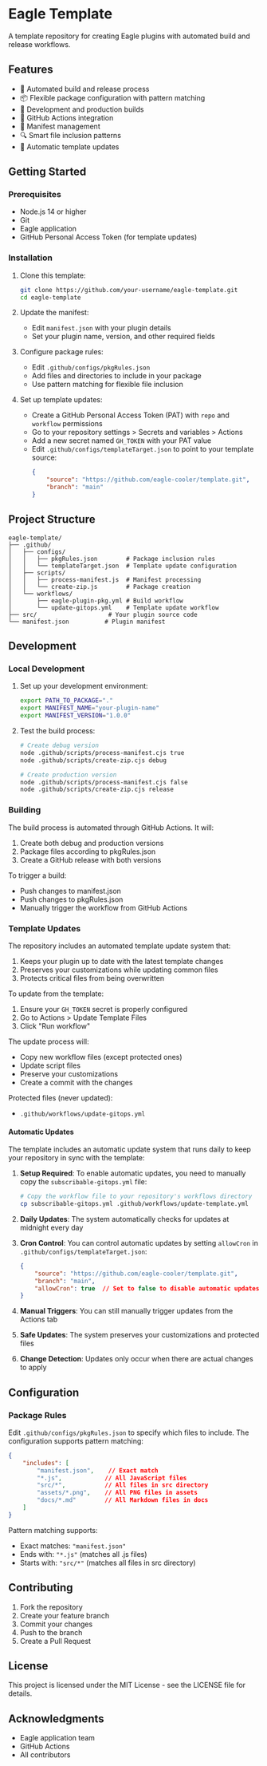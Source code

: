 # Eagle Template

A template repository for creating Eagle plugins with automated build and release workflows.

## Features

- 🚀 Automated build and release process
- 📦 Flexible package configuration with pattern matching
- 🔧 Development and production builds
- 🎯 GitHub Actions integration
- 📝 Manifest management
- 🔍 Smart file inclusion patterns
- 🔄 Automatic template updates

## Getting Started

### Prerequisites

- Node.js 14 or higher
- Git
- Eagle application
- GitHub Personal Access Token (for template updates)

### Installation

1. Clone this template:
   ```bash
   git clone https://github.com/your-username/eagle-template.git
   cd eagle-template
   ```

2. Update the manifest:
   - Edit `manifest.json` with your plugin details
   - Set your plugin name, version, and other required fields

3. Configure package rules:
   - Edit `.github/configs/pkgRules.json`
   - Add files and directories to include in your package
   - Use pattern matching for flexible file inclusion

4. Set up template updates:
   - Create a GitHub Personal Access Token (PAT) with `repo` and `workflow` permissions
   - Go to your repository settings > Secrets and variables > Actions
   - Add a new secret named `GH_TOKEN` with your PAT value
   - Edit `.github/configs/templateTarget.json` to point to your template source:
     ```json
     {
         "source": "https://github.com/eagle-cooler/template.git",
         "branch": "main"
     }
     ```

## Project Structure

```
eagle-template/
├── .github/
│   ├── configs/
│   │   ├── pkgRules.json        # Package inclusion rules
│   │   └── templateTarget.json  # Template update configuration
│   ├── scripts/
│   │   ├── process-manifest.js  # Manifest processing
│   │   └── create-zip.js        # Package creation
│   └── workflows/
│       ├── eagle-plugin-pkg.yml # Build workflow
│       └── update-gitops.yml    # Template update workflow
├── src/                    # Your plugin source code
└── manifest.json          # Plugin manifest
```

## Development

### Local Development

1. Set up your development environment:
   ```bash
   export PATH_TO_PACKAGE="."
   export MANIFEST_NAME="your-plugin-name"
   export MANIFEST_VERSION="1.0.0"
   ```

2. Test the build process:
   ```bash
   # Create debug version
   node .github/scripts/process-manifest.cjs true
   node .github/scripts/create-zip.cjs debug

   # Create production version
   node .github/scripts/process-manifest.cjs false
   node .github/scripts/create-zip.cjs release
   ```

### Building

The build process is automated through GitHub Actions. It will:
1. Create both debug and production versions
2. Package files according to pkgRules.json
3. Create a GitHub release with both versions

To trigger a build:
- Push changes to manifest.json
- Push changes to pkgRules.json
- Manually trigger the workflow from GitHub Actions

### Template Updates

The repository includes an automated template update system that:
1. Keeps your plugin up to date with the latest template changes
2. Preserves your customizations while updating common files
3. Protects critical files from being overwritten

To update from the template:
1. Ensure your `GH_TOKEN` secret is properly configured
2. Go to Actions > Update Template Files
3. Click "Run workflow"

The update process will:
- Copy new workflow files (except protected ones)
- Update script files
- Preserve your customizations
- Create a commit with the changes

Protected files (never updated):
- `.github/workflows/update-gitops.yml`

#### Automatic Updates

The template includes an automatic update system that runs daily to keep your repository in sync with the template:

1. **Setup Required**: To enable automatic updates, you need to manually copy the `subscribable-gitops.yml` file:
   ```bash
   # Copy the workflow file to your repository's workflows directory
   cp subscribable-gitops.yml .github/workflows/update-template.yml
   ```

2. **Daily Updates**: The system automatically checks for updates at midnight every day
3. **Cron Control**: You can control automatic updates by setting `allowCron` in `.github/configs/templateTarget.json`:
   ```json
   {
       "source": "https://github.com/eagle-cooler/template.git",
       "branch": "main",
       "allowCron": true  // Set to false to disable automatic updates
   }
   ```
4. **Manual Triggers**: You can still manually trigger updates from the Actions tab
5. **Safe Updates**: The system preserves your customizations and protected files
6. **Change Detection**: Updates only occur when there are actual changes to apply

## Configuration

### Package Rules

Edit `.github/configs/pkgRules.json` to specify which files to include. The configuration supports pattern matching:

```json
{
    "includes": [
        "manifest.json",    // Exact match
        "*.js",            // All JavaScript files
        "src/*",           // All files in src directory
        "assets/*.png",    // All PNG files in assets
        "docs/*.md"        // All Markdown files in docs
    ]
}
```

Pattern matching supports:
- Exact matches: `"manifest.json"`
- Ends with: `"*.js"` (matches all .js files)
- Starts with: `"src/*"` (matches all files in src directory)


## Contributing

1. Fork the repository
2. Create your feature branch
3. Commit your changes
4. Push to the branch
5. Create a Pull Request

## License

This project is licensed under the MIT License - see the LICENSE file for details.

## Acknowledgments

- Eagle application team
- GitHub Actions
- All contributors

